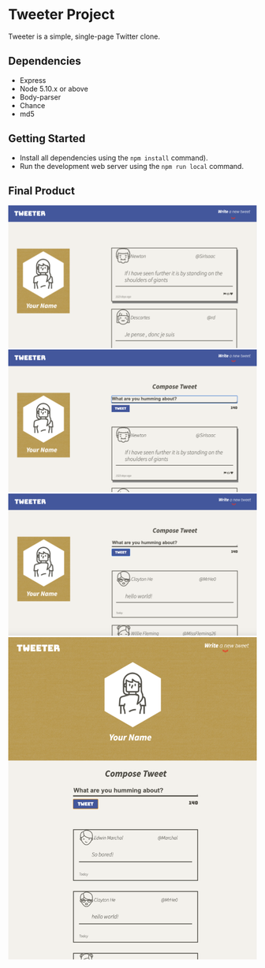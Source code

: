 # Tweeter Project

Tweeter is a simple, single-page Twitter clone.


## Dependencies

- Express
- Node 5.10.x or above
- Body-parser
- Chance
- md5

## Getting Started

- Install all dependencies using the `npm install` command).
- Run the development web server using the `npm run local` command.

## Final Product 

!["Initial page"](https://github.com/RishBar/tweeter/blob/master/docs/onload.png?raw=true)
!["Compose new tweet form"](https://github.com/RishBar/tweeter/blob/master/docs/compose%20tweet.png?raw=true)
!["New tweet"](https://github.com/RishBar/tweeter/blob/master/docs/new%20tweet.png?raw=true)
!["Mobile/Tablet view"](https://github.com/RishBar/tweeter/blob/master/docs/mobile:tablet%20view.png?raw=true)
